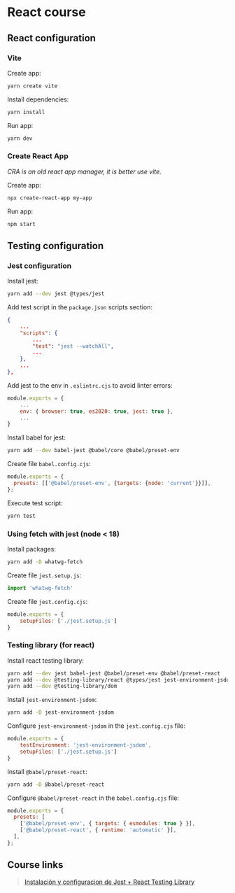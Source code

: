 # React course

## React configuration

### Vite

Create app:

```bash
yarn create vite
```

Install dependencies:

```bash
yarn install
```

Run app:

```bash
yarn dev
```

### Create React App

*CRA is an old react app manager, it is better use vite.*

Create app:

```bash
npx create-react-app my-app
```

Run app:

```bash
npm start
```

## Testing configuration

### Jest configuration

Install jest:

```bash
yarn add --dev jest @types/jest
```

Add test script in the `package.json` scripts section:

```json
{
    ...
    "scripts": {
        ...
        "test": "jest --watchAll",
        ...
    },
    ...
},
```

Add jest to the env in `.eslintrc.cjs` to avoid linter errors:

```javascript
module.exports = {
    ...
    env: { browser: true, es2020: true, jest: true },
    ...
}
```

Install babel for jest:

```bash
yarn add --dev babel-jest @babel/core @babel/preset-env
```

Create file `babel.config.cjs`:

```javascript
module.exports = {
  presets: [['@babel/preset-env', {targets: {node: 'current'}}]],
};
```

Execute test script:

```bash
yarn test
```

### Using fetch with jest (node < 18)

Install packages:

```bash
yarn add -D whatwg-fetch
```

Create file `jest.setup.js`:

```javascript
import 'whatwg-fetch'
```

Create file `jest.config.cjs`:

```javascript
module.exports = {
    setupFiles: ['./jest.setup.js']
}
```

### Testing library (for react)

Install react testing library:

```bash
yarn add --dev jest babel-jest @babel/preset-env @babel/preset-react 
yarn add --dev @testing-library/react @types/jest jest-environment-jsdom
yarn add --dev @testing-library/dom
```

Install `jest-environment-jsdom`:

```bash
yarn add -D jest-environment-jsdom
```

Configure `jest-environment-jsdom` in the `jest.config.cjs` file:

```javascript
module.exports = {
    testEnvironment: 'jest-environment-jsdom',
    setupFiles: ['./jest.setup.js']
}
```

Install `@babel/preset-react`:

```bash
yarn add -D @babel/preset-react
```

Configure `@babel/preset-react` in the `babel.config.cjs` file:

```javascript
module.exports = {
  presets: [
    ['@babel/preset-env', { targets: { esmodules: true } }],
    ['@babel/preset-react', { runtime: 'automatic' }],
  ],
};
```

## Course links

> [Instalación y configuracion de Jest + React Testing Library](https://gist.github.com/Klerith/ca7e57fae3c9ab92ad08baadc6c26177)